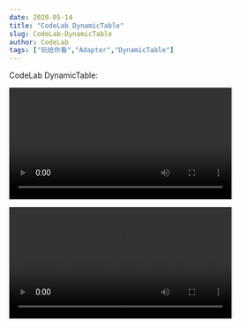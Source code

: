 ```yaml
---
date: 2020-05-14
title: "CodeLab DynamicTable"
slug: CodeLab-DynamicTable
author: CodeLab
tags: ["玩给你看","Adapter","DynamicTable"]
---
```


CodeLab DynamicTable:

<!--truncate-->

<video width="80%" src="https://adapter.codelab.club/video/1589459621915320.mp4" controls="controls"></video>

<video width="80%" src="https://adapter.codelab.club/video/1589459630916864.mp4" controls="controls"></video>